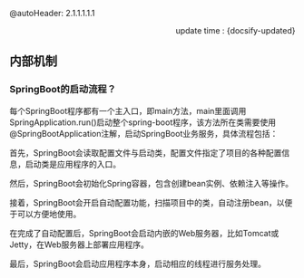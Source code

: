 @autoHeader: 2.1.1.1.1.1


<p align="right">update time : {docsify-updated}</p>

## 内部机制

### SpringBoot的启动流程？

每个SpringBoot程序都有一个主入口，即main方法，main里面调用SpringApplication.run()启动整个spring-boot程序，该方法所在类需要使用@SpringBootApplication注解，启动SpringBoot业务服务，具体流程包括：

首先，SpringBoot会读取配置文件与启动类，配置文件指定了项目的各种配置信息，启动类是应用程序的入口。

然后，SpringBoot会初始化Spring容器，包含创建bean实例、依赖注入等操作。

接着，SpringBoot会开启自动配置功能，扫描项目中的类，自动注册bean，以便于可以方便地使用。

在完成了自动配置后，SpringBoot会启动内嵌的Web服务器，比如Tomcat或Jetty，在Web服务器上部署应用程序。

最后，SpringBoot会启动应用程序本身，启动相应的线程进行服务处理。

